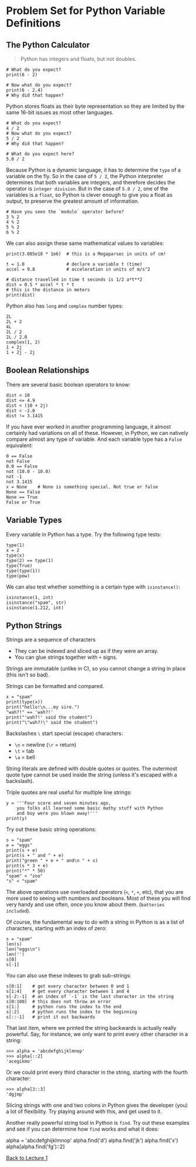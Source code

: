 # Problem Set for Python Variable Definitions

## The Python Calculator

> Python has integers and floats, but not doubles.

    # What do you expect?
    print(6 - 2)

    # Now what do you expect?
    print(6 - 2.4)
    # Why did that happen?

Python stores floats as their byte representation so they are limited by the same 16-bit issues as most other languages.

    # What do you expect?
    4 / 2
    # Now what do you expect?
    5 / 2
    # Why did that happen?
    
    # What do you expect here?
    5.0 / 2

Because Python is a dynamic language, it has to determine the `type` of a variable on the fly. So in the case of `5 / 2`, the Python interpreter determines that both variables are integers, and therefore decides the operator is `integer division`. But in the case of `5.0 / 2`, one of the variables is a `float`, so Python is clever enough to give you a float as output, to preserve the greatest amount of information.

    # Have you seen the `modulo` operator before?
    3 % 2
    4 % 2
    5 % 2
    6 % 2

We can also assign these same mathematical values to variables:

    print(3.085e18 * 1e6)  # this is a Megaparsec in units of cm!
    
    t = 1.0                # declare a variable t (time)
    accel = 9.8            # acceleration in units of m/s^2
    
    # distance travelled in time t seconds is 1/2 a*t**2
    dist = 0.5 * accel * t * t
    # this is the distance in meters
    print(dist)

Python also has `long` and `complex` number types:

    2L
    2L + 2
    4L
    2L / 2
    2L / 2.0
    complex(1, 2)
    1 + 2j
    1 + 2j - 2j

## Boolean Relationships

There are several basic boolean operators to know:

    dist < 10
    dist <= 4.9
    dist < (10 + 2j)
    dist < -2.0
    dist != 3.1415

If you have ever worked in another programming language, it almost certainly had variations on all of these. However, in Python, we can natively compare almost any type of variable. And each variable type has a `False` equivalent:

    0 == False
    not False
    0.0 == False
    not (10.0 - 10.0)
    not -1
    not 3.1415
    x = None    # None is something special. Not true or false
    None == False
    None == True
    False or True

## Variable Types

Every variable in Python has a type. Try the following type tests:

    type(1)
    x = 2
    type(x)
    type(2) == type(1)
    type(True)
    type(type(1))
    type(pow)

We can also test whether something is a certain type with `isinstance()`:

    isinstance(1, int)
    isinstance("spam", str)
    isinstance(1.212, int)

## Python Strings

Strings are a sequence of characters

 * They can be indexed and sliced up as if they were an array.
 * You can glue strings together with `+` signs.

Strings are immutable (unlike in C), so you cannot change a string in place (this isn't so bad).

Strings can be formatted and compared.
    
    x = "spam"
    print(type(x))
    print("hello!\n...my sire.")
    "wah?!" == 'wah?!'
    print("'wah?!' said the student")
    print("\"wah?!\" said the student")

Backslashes `\` start special (escape) characters:

 * `\n` = newline (`\r` = return)
 * `\t` = tab
 * `\a` = bell

String literals are defined with double quotes or quotes. The outermost quote type cannot be used inside the string (unless it's escaped with a backslash).

Triple quotes are real useful for multiple line strings:

    y = '''Four score and seven minutes ago,
        you folks all learned some basic mathy stuff with Python
        and boy were you blown away!'''
    print(y)

Try out these basic string operations:

    s = "spam"
    e = "eggs"
    print(s + e)
    print(s + " and " + e)
    print("green " + e + " and\n " + s)
    print(s * 3 + e)
    print("*" * 50)
    "spam" < "zoo"
    "s" < "spam"

The above operations use overloaded operators (`<`, `*`, `+`, etc), that you are more used to seeing with numbers and booleans. Most of these you will find very handy and use often, once you know about them. (`batteries included`).

Of course, the fundamental way to do with a string in Python is as a list of characters, starting with an index of zero:

    s = "spam"
    len(s)
    len("eggs\n")
    len('')
    s[0]
    s[-1]

You can also use these indexes to grab sub-strings:

    s[0:1]    # get every character between 0 and 1
    s[1:4]    # get every character between 1 and 4 
    s[-2:-1]  # an index of `-1` is the last character in the string
    s[0:100]  # this does not throw an error
    s[1:]     # python runs the index to the end
    s[:2]     # python runs the index to the beginning
    s[::-1]   # print it out backwards

That last item, where we printed the string backwards is actually really powerful. Say, for instance, we only want to print every other character in a string:

    >>> alpha = 'abcdefghijklmnop'
    >>> alpha[::2]
    'acegikmo'

Or we could print every third character in the string, starting with the fourth character:

    >>> alpha[3::3]
    'dgjmp'

Slicing strings with one and two colons in Python gives the developer (you) a lot of flexibility. Try playing around with this, and get used to it.

Another really powerful string tool in Python is `find`. Try out these examples and see if you can determine how `find` works and what it does:

alpha = 'abcdefghijklmnop'
alpha.find('d')
alpha.find('jk')
alpha.find('x')
alpha[alpha.find('fg')::2]

[Back to Lecture 1](lecture_01.md)
